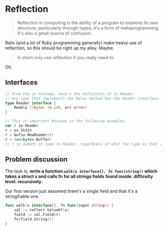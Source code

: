 # Reflection

> Reflection in computing is the ability of a program to examine its own structure, particularly through types; it's a form of metaprogramming. It's also a great source of confusion.

Rails (and a lot of Ruby programming generally) make heavy use of reflection, so this should be right up my alley. Maybe.

> In short only use reflection if you really need to.

Oh.

## Interfaces

```go
// From the io Package, here's the definition of io.Reader
// Any type that implements the below method has the Reader interface.
type Reader interface {
    Read(p []byte) (n int, err error)
}

// This is important because in the following examples, 
var r io.Reader
r = os.Stdin
r = bufio.NewReader(r)
r = new(bytes.Buffer)
// r is ALWAYS of type io.Reader, regardless of what the type is that any of those methods return.

```

## Problem discussion

The task is, **write a function `walk(x interface{}, fn func(string))` which takes a struct x and calls fn for all strings fields found inside. difficulty level: recursively.**

Our first version just assumed there's a single field and that it's a stringifiable one.

```go
func walk(x interface{}, fn func(input string)) {
	val := reflect.ValueOf(x)
	field := val.Field(0)
	fn(field.String())
}
```
